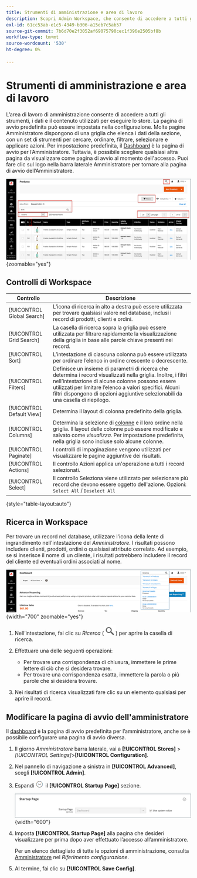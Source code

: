 ```yaml
---
title: Strumenti di amministrazione e area di lavoro
description: Scopri Admin Workspace, che consente di accedere a tutti gli strumenti, i dati e i contenuti utilizzati per eseguire lo store.
exl-id: 61cc53ab-e1c5-4349-b306-a15eb7c5ab57
source-git-commit: 7b6d70e2f3052af69075790cec1f396e2505bf8b
workflow-type: tm+mt
source-wordcount: '530'
ht-degree: 0%

---
```


# Strumenti di amministrazione e area di lavoro

L’area di lavoro di amministrazione consente di accedere a tutti gli strumenti, i dati e il contenuto utilizzati per eseguire lo store. La pagina di avvio predefinita può essere impostata nella configurazione. Molte pagine Amministratore dispongono di una griglia che elenca i dati della sezione, con un set di strumenti per cercare, ordinare, filtrare, selezionare e applicare azioni. Per impostazione predefinita, il [Dashboard](admin-dashboard.md) è la pagina di avvio per l’Amministratore. Tuttavia, è possibile scegliere qualsiasi altra pagina da visualizzare come pagina di avvio al momento dell&#39;accesso. Puoi fare clic sul logo nella barra laterale Amministratore per tornare alla pagina di avvio dell’Amministratore.

![Amministratore - area di lavoro](./assets/admin-workspace.png){zoomable=&quot;yes&quot;}

## Controlli di Workspace

| Controllo | Descrizione |
|--- |--- |
| [!UICONTROL Global Search] | L’icona di ricerca in alto a destra può essere utilizzata per trovare qualsiasi valore nel database, inclusi i record di prodotti, clienti e ordini. |
| [!UICONTROL Grid Search] | La casella di ricerca sopra la griglia può essere utilizzata per filtrare rapidamente la visualizzazione della griglia in base alle parole chiave presenti nei record. |
| [!UICONTROL Sort] | L’intestazione di ciascuna colonna può essere utilizzata per ordinare l’elenco in ordine crescente o decrescente. |
| [!UICONTROL Filters] | Definisce un insieme di parametri di ricerca che determina i record visualizzati nella griglia. Inoltre, i filtri nell’intestazione di alcune colonne possono essere utilizzati per limitare l’elenco a valori specifici. Alcuni filtri dispongono di opzioni aggiuntive selezionabili da una casella di riepilogo. |
| [!UICONTROL Default View] | Determina il layout di colonna predefinito della griglia. |
| [!UICONTROL Columns] | Determina la selezione di [colonne](admin-grid-controls.md) e il loro ordine nella griglia. Il layout delle colonne può essere modificato e salvato come _visualizza_. Per impostazione predefinita, nella griglia sono incluse solo alcune colonne. |
| [!UICONTROL Paginate] | I controlli di impaginazione vengono utilizzati per visualizzare le pagine aggiuntive dei risultati. |
| [!UICONTROL Actions] | Il controllo Azioni applica un&#39;operazione a tutti i record selezionati. |
| [!UICONTROL Select] | Il controllo Seleziona viene utilizzato per selezionare più record che devono essere oggetto dell&#39;azione. Opzioni: `Select All` / `Deselect All` |

{style="table-layout:auto"}

## Ricerca in Workspace

Per trovare un record nel database, utilizzare l&#39;icona della lente di ingrandimento nell&#39;intestazione del _Amministratore_. I risultati possono includere clienti, prodotti, ordini o qualsiasi attributo correlato. Ad esempio, se si inserisce il nome di un cliente, i risultati potrebbero includere il record del cliente ed eventuali ordini associati al nome.

![Strumento di ricerca amministrazione](./assets/admin-search.png){width="700" zoomable="yes"}

1. Nell’intestazione, fai clic su _Ricerca_ (![lente di ingrandimento](../assets/icon-magnify-search.png)) per aprire la casella di ricerca.

1. Effettuare una delle seguenti operazioni:

   - Per trovare una corrispondenza di chiusura, immettere le prime lettere di ciò che si desidera trovare.
   - Per trovare una corrispondenza esatta, immettere la parola o più parole che si desidera trovare.

1. Nei risultati di ricerca visualizzati fare clic su un elemento qualsiasi per aprire il record.

## Modificare la pagina di avvio dell&#39;amministratore

Il [dashboard](admin-workspace.md#the-dashboard) è la pagina di avvio predefinita per l’amministratore, anche se è possibile configurare una pagina di avvio diversa.

1. Il giorno _Amministratore_ barra laterale, vai a **[!UICONTROL Stores]** > _[!UICONTROL Settings]_>**[!UICONTROL Configuration]**.

1. Nel pannello di navigazione a sinistra in **[!UICONTROL Advanced]**, scegli **[!UICONTROL Admin]**.

1. Espandi ![Selettore di espansione](../assets/icon-display-expand.png) il **[!UICONTROL Startup Page]** sezione.

   ![Configurazione avanzata - Impostazione della pagina di avvio amministratore](./assets/admin-startup-page.png){width="600"}

1. Imposta **[!UICONTROL Startup Page]** alla pagina che desideri visualizzare per prima dopo aver effettuato l’accesso all’amministratore.

   Per un elenco dettagliato di tutte le opzioni di amministrazione, consulta [Amministratore](../configuration-reference/advanced/admin.md) nel _Riferimento configurazione_.

1. Al termine, fai clic su **[!UICONTROL Save Config]**.
